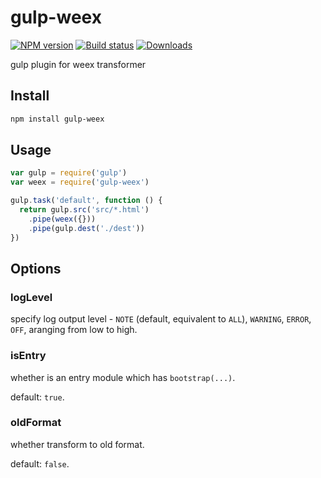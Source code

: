 # gulp-weex

[![NPM version][npm-image]][npm-url]
[![Build status][circle-image]][circle-url]
[![Downloads][downloads-image]][downloads-url]

[npm-image]: https://img.shields.io/npm/v/gulp-weex.svg?style=flat-square
[npm-url]: https://npmjs.org/package/gulp-weex
[circle-image]: https://circleci.com/gh/alibaba/weex_toolchain.svg?style=svg
[circle-url]: https://circleci.com/gh/alibaba/weex_toolchain/tree/master
[downloads-image]: https://img.shields.io/npm/dm/gulp-weex.svg?style=flat-square
[downloads-url]: https://npmjs.org/package/gulp-weex

gulp plugin for weex transformer

## Install

```bash
npm install gulp-weex
```

## Usage

```javascript
var gulp = require('gulp')
var weex = require('gulp-weex')

gulp.task('default', function () {
  return gulp.src('src/*.html')
    .pipe(weex({}))
    .pipe(gulp.dest('./dest'))
})
```

## Options

### logLevel

specify log output level - `NOTE` (default, equivalent to `ALL`), `WARNING`, `ERROR`, `OFF`, aranging from low to high.

### isEntry

whether is an entry module which has `bootstrap(...)`.

default: `true`.

### oldFormat

whether transform to old format.

default: `false`.

